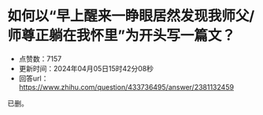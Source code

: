 # 如何以“早上醒来一睁眼居然发现我师父/师尊正躺在我怀里”为开头写一篇文？
- 点赞数：7157
- 更新时间：2024年04月05日15时42分08秒
- 回答url：https://www.zhihu.com/question/433736495/answer/2381132459
<body>
 <p data-pid="r6iEsyv4">已删。</p>
</body>